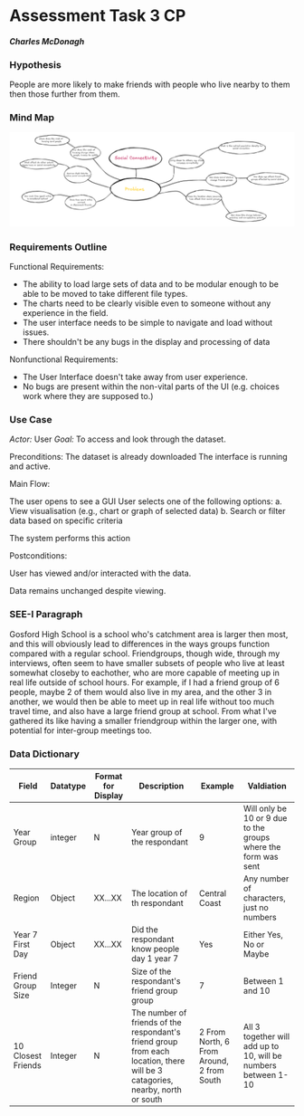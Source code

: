 # Assessment Task 3 CP

#### *Charles McDonagh*

### Hypothesis

People are more likely to make friends with people who live nearby to them then those further from them.

### Mind Map

![Mindmap](./images/mindmapp.png)

### Requirements Outline

Functional Requirements:

- The ability to load large sets of data and to be modular enough to be able to be moved to take different file types.
- The charts need to be clearly visible even to someone without any experience in the field.
- The user interface needs to be simple to navigate and load without issues.
- There shouldn't be any bugs in the display and processing of data

Nonfunctional Requirements: 

- The User Interface doesn't take away from user experience.
- No bugs are present within the non-vital parts of the UI (e.g. choices work where they are supposed to.)


### Use Case

*Actor:* User
*Goal:* To access and look through the dataset.

Preconditions:
The dataset is already downloaded
The interface is running and active.

Main Flow:

The user opens to see a GUI
User selects one of the following options:
a. View visualisation (e.g., chart or graph of selected data)
b. Search or filter data based on specific criteria

The system performs this action

Postconditions:

User has viewed and/or interacted with the data.

Data remains unchanged despite viewing.

### SEE-I Paragraph

Gosford High School is a school who's catchment area is larger then most, and this will obviously lead to differences in the ways groups function compared with a regular school. Friendgroups, though wide, through my interviews, often seem to have smaller subsets of people who live at least somewhat closeby to eachother, who are more capable of meeting up in real life outside of school hours. For example, if I had a friend group of 6 people, maybe 2 of them would also live in my area, and the other 3 in another, we would then be able to meet up in real life without too much travel time, and also have a large friend group at school. From what I've gathered its like having a smaller friendgroup within the larger one, with potential for inter-group meetings too.

### Data Dictionary

| Field | Datatype | Format for Display | Description | Example |Valdiation |
| -------- | -------| ------ | ----------- | ------- | --------  |
| Year Group | integer | N | Year group of the respondant | 9 | Will only be 10 or 9 due to the groups where the form was sent
| Region | Object | XX...XX | The location of th respondant | Central Coast | Any number of characters, just no numbers
| Year 7 First Day | Object | XX...XX | Did the respondant know people day 1 year 7 | Yes | Either Yes, No or Maybe
| Friend Group Size | Integer | N | Size of the respondant's friend group group | 7 | Between 1 and 10 |
| 10 Closest Friends | Integer | N | The number of friends of the respondant's friend group from each location, there will be 3 catagories, nearby, north or south | 2 From North, 6 From Around, 2 from South | All 3 together will add up to 10, will be numbers between 1-10

